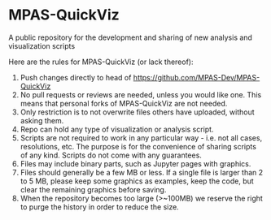 # MPAS-QuickViz
A public repository for the development and sharing of new analysis and visualization scripts

Here are the rules for MPAS-QuickViz (or lack thereof):

1. Push changes directly to head of https://github.com/MPAS-Dev/MPAS-QuickViz
2. No pull requests or reviews are needed, unless you would like one.  This means that personal forks of MPAS-QuickViz are not needed.
3. Only restriction is to not overwrite files others have uploaded, without asking them.
4. Repo can hold any type of visualization or analysis script.
5. Scripts are not required to work in any particular way - i.e. not all cases, resolutions, etc.  The purpose is for the convenience of sharing scripts of any kind.  Scripts do not come with any guarantees.
6. Files may include binary parts, such as Jupyter pages with graphics.
7. Files should generally be a few MB or less.  If a single file is larger than 2 to 5 MB, please keep some graphics as examples, keep the code, but clear the remaining graphics before saving.
8. When the repository becomes too large (>~100MB) we reserve the right to purge the history in order to reduce the size.
